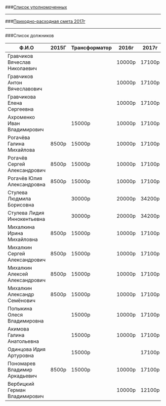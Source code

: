 ###[Список уполномоченных](../doc/NEW2.txt)

---

###[Приходно-расходная смета 2017г](../doc/NEW3.txt)

---

###Список должников

|Ф.И.О                          | 2015Г | Трансформатор | 2016г | 2017г| ПЕНЯ |
|-------------------------------|-------|---------------|-------|------|------|
|Гравчиков Вячеслав Николаевич  |       |               |10000p |17100p|10000p|
|Гравчиков Антон Вячеславович   |       |               |10000p |17100p|10000p|
|Гравчикова Елена Сергеевна     |       |               |10000p |17100p|10000p|
|Ахроменко Иван Владимирович    |       |  15000p       |10000p |17100p|25000p|
|Рогачёва Галина Михайлова      |8500p  |  15000p       |10000p |17100p|33500p|
|Рогачёв Сергей Александрович   |8500p  |  15000p       |10000p |17100p|33500p|
|Рогачёв Юлия Александровна     |8500p  |  15000p       |10000p |17100p|33500p|
|Стулева Людмила Борисовна      |       |  30000p       |20000p |34200p|50000p|
|Стулева Лидия Иннокентьевна    |       |  30000p       |20000p |34200p|50000p|
|Михалкина Ирина Михайловна     |8500p  |  15000p       |10000p |17100p|33500p|
|Михалкин Сергей Александрович  |8500p  |  15000p       |10000p |17100p|33500p|
|Михалкин Алексей Александрович |8500p  |  15000p       |10000p |17100p|33500p|
|Михалкин Александр Семёнович   |8500p  |  15000p       |10000p |17100p|33500p|
|Попыкина Олеся Владимировна    |       |  15000p       |10000p |17100p|25000p|
|Акимова Галина Анатольевна     |       |  15000p       |10000p |17100p|25000p|
|Одинцова Идия Артуровна        |       |  15000p       |       |17100p|15000p|
|Пономарев Владимир Аркадьевич  |8500p  |  15000p       |10000p |17100p|33500p|
|Вербицкий Герман Владимирович  |       |               |10000p |12100p|10000p|


